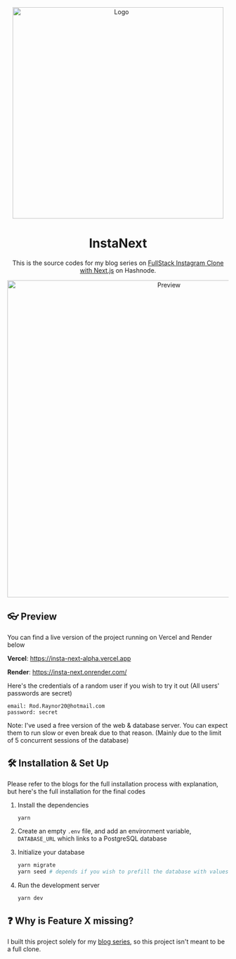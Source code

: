 <div align="center">
  <img alt="Logo" src="https://user-images.githubusercontent.com/55322546/229516257-0e0fb6e6-6fad-4202-bc85-66b4b6a096c4.png" width="480" />
</div>
<h1 align="center">
  InstaNext
</h1>
<p align="center">
  This is the source codes for my blog series on <a href="https://blogs.shenyien.cyou/series/insta-next" target="_blank">FullStack Instagram Clone with Next.js</a> on Hashnode.
</p>
<div align="center">
  <img alt="Preview" src="https://user-images.githubusercontent.com/55322546/230150941-c7e1bea1-649c-45e7-ad0a-28671131b0cb.png" width="720" />
</div>

## 👓 Preview
You can find a live version of the project running on Vercel and Render below

**Vercel**: https://insta-next-alpha.vercel.app

**Render**: https://insta-next.onrender.com/

Here's the credentials of a random user if you wish to try it out (All users' passwords are secret)

```
email: Rod.Raynor20@hotmail.com
password: secret
```

Note: I've used a free version of the web & database server. You can expect them to run slow or even break due to that reason. (Mainly due to the limit of 5 concurrent sessions of the database)

## 🛠 Installation & Set Up
Please refer to the blogs for the full installation process with explanation, but here's the full installation for the final codes

1. Install the dependencies
   ```bash
   yarn
   ```

2. Create an empty `.env` file, and add an environment variable, `DATABASE_URL` which links to a PostgreSQL database
3. Initialize your database

   ```bash
   yarn migrate
   yarn seed # depends if you wish to prefill the database with values or not
   ```
   
4. Run the development server

   ```bash
   yarn dev
   ```
   
## ❓ Why is Feature X missing?
I built this project solely for my [blog series](https://blogs.shenyien.cyou/series/insta-next), so this project isn't meant to be a full clone.


